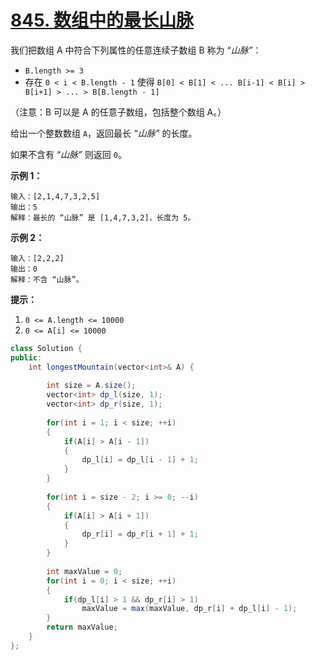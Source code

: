 # [845. 数组中的最长山脉](https://leetcode-cn.com/problems/longest-mountain-in-array/)

我们把数组 A 中符合下列属性的任意连续子数组 B 称为 “*山脉”*：

- `B.length >= 3`
- 存在 `0 < i < B.length - 1` 使得 `B[0] < B[1] < ... B[i-1] < B[i] > B[i+1] > ... > B[B.length - 1]`

（注意：B 可以是 A 的任意子数组，包括整个数组 A。）

给出一个整数数组 `A`，返回最长 *“山脉”* 的长度。

如果不含有 “*山脉”* 则返回 `0`。

 

**示例 1：**

```
输入：[2,1,4,7,3,2,5]
输出：5
解释：最长的 “山脉” 是 [1,4,7,3,2]，长度为 5。
```

**示例 2：**

```
输入：[2,2,2]
输出：0
解释：不含 “山脉”。
```

 

**提示：**

1. `0 <= A.length <= 10000`
2. `0 <= A[i] <= 10000`



```java
class Solution {
public:
    int longestMountain(vector<int>& A) {
        
        int size = A.size();
        vector<int> dp_l(size, 1);
        vector<int> dp_r(size, 1);
        
        for(int i = 1; i < size; ++i)
        {
            if(A[i] > A[i - 1])
            {
                dp_l[i] = dp_l[i - 1] + 1;
            }
        }
        
        for(int i = size - 2; i >= 0; --i)
        {
            if(A[i] > A[i + 1])
            {
                dp_r[i] = dp_r[i + 1] + 1;
            }
        }
        
        int maxValue = 0;
        for(int i = 0; i < size; ++i)
        {
            if(dp_l[i] > 1 && dp_r[i] > 1)
                maxValue = max(maxValue, dp_r[i] + dp_l[i] - 1);
        }
        return maxValue;
    }
};
```

